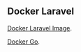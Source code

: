 ## Docker Laravel

[Docker Laravel Image](https://hub.docker.com/repository/docker/jeffersoncechinel/docker-laravel).

[Docker Go](https://hub.docker.com/r/jeffersoncechinel/codeeducation).

